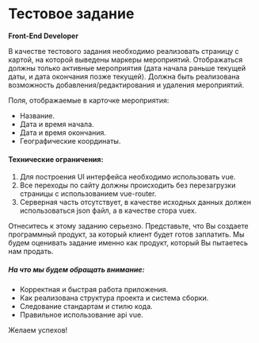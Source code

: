 # Тестовое задание
**Front-End Developer**

В качестве тестового задания необходимо реализовать страницу с картой, на которой выведены маркеры мероприятий. Отображаться должны только активные мероприятия (дата начала раньше текущей даты, и дата окончания позже текущей). Должна быть реализована возможность добавления/редактирования и удаления мероприятий.

Поля, отображаемые в карточке мероприятия:
- Название.
- Дата и время начала.
- Дата и время окончания.
- Географические координаты.

#### Технические ограничения:
1. Для построения UI интерфейса необходимо использовать vue.
2. Все переходы по сайту должны происходить без перезагрузки страницы с использованием vue-router.
3. Серверная часть отсутствует, в качестве исходных данных должен использоваться json файл, а в качестве стора vuex.

Отнеситесь к этому заданию серьезно. Представьте, что Вы создаете программный продукт, за который клиент будет готов заплатить. Мы будем оценивать задание именно как продукт, который Вы пытаетесь нам продать.

##### На что мы будем обращать внимание:

- Корректная и быстрая работа приложения.
- Как реализована структура проекта и система сборки.
- Следование стандартам и стилю кода.
- Правильное использование api vue.


Желаем успехов!
